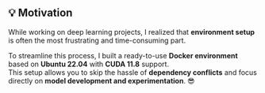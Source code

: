 ## 💡 Motivation

While working on deep learning projects, I realized that **environment setup** is often the most frustrating and time-consuming part.  

To streamline this process, I built a ready-to-use **Docker environment** based on **Ubuntu 22.04** with **CUDA 11.8** support.  
This setup allows you to skip the hassle of **dependency conflicts** and focus directly on **model development and experimentation**. 😎
